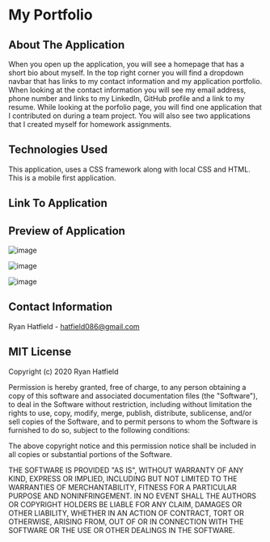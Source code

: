 # My Portfolio

## About The Application
When you open up the application, you will see a homepage that has a short bio about myself. In the top right corner you will find a dropdown navbar that has links to my contact information and my application portfolio. When looking at the contact information you will see my email address, phone number and links to my LinkedIn, GitHub profile and a link to my resume. While looking at the porfolio page, you will find one application that I contributed on during a team project. You will also see two applications that I created myself for homework assignments.

## Technologies Used
This application, uses a CSS framework along with local CSS and HTML. This is a mobile first application.

## Link To Application 

## Preview of Application
![image](https://user-images.githubusercontent.com/66077644/93416091-ab287a80-f86a-11ea-8248-d30373b88839.png)

![image](https://user-images.githubusercontent.com/66077644/93416126-bc718700-f86a-11ea-8b76-d96c06a55d0b.png)

![image](https://user-images.githubusercontent.com/66077644/93416161-cf845700-f86a-11ea-85a9-133accd0216b.png)

## Contact Information

Ryan Hatfield - hatfield086@gmail.com


## MIT License

Copyright (c) 2020 Ryan Hatfield

Permission is hereby granted, free of charge, to any person obtaining a copy
of this software and associated documentation files (the "Software"), to deal
in the Software without restriction, including without limitation the rights
to use, copy, modify, merge, publish, distribute, sublicense, and/or sell
copies of the Software, and to permit persons to whom the Software is
furnished to do so, subject to the following conditions:

The above copyright notice and this permission notice shall be included in all
copies or substantial portions of the Software.

THE SOFTWARE IS PROVIDED "AS IS", WITHOUT WARRANTY OF ANY KIND, EXPRESS OR
IMPLIED, INCLUDING BUT NOT LIMITED TO THE WARRANTIES OF MERCHANTABILITY,
FITNESS FOR A PARTICULAR PURPOSE AND NONINFRINGEMENT. IN NO EVENT SHALL THE
AUTHORS OR COPYRIGHT HOLDERS BE LIABLE FOR ANY CLAIM, DAMAGES OR OTHER
LIABILITY, WHETHER IN AN ACTION OF CONTRACT, TORT OR OTHERWISE, ARISING FROM,
OUT OF OR IN CONNECTION WITH THE SOFTWARE OR THE USE OR OTHER DEALINGS IN THE
SOFTWARE.
